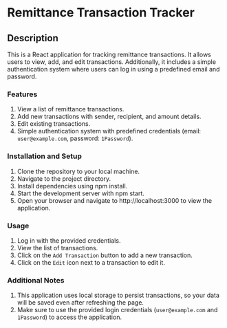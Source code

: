 # Remittance Transaction Tracker

## Description

 This is a React application for tracking remittance transactions. It allows users to view,
 add, and edit transactions. Additionally, it includes a simple authentication system where 
 users can log in using a predefined email and password.

### Features

1. View a list of remittance transactions.
2. Add new transactions with sender, recipient, and amount details.
5. Edit existing transactions.
4. Simple authentication system with predefined credentials (email: `user@example.com`, password: `1Password`).

### Installation and Setup

1. Clone the repository to your local machine.
2. Navigate to the project directory.
3. Install dependencies using npm install.
4. Start the development server with npm start.
5. Open your browser and navigate to http://localhost:3000 to view the application.

### Usage

1. Log in with the provided credentials.
2. View the list of transactions.
3. Click on the `Add Transaction` button to add a new transaction.
4. Click on the `Edit` icon next to a transaction to edit it.


### Additional Notes

1. This application uses local storage to persist transactions, so your data will be saved even after refreshing the page.
2. Make sure to use the provided login credentials (`user@example.com` and `1Password`) to access the application.